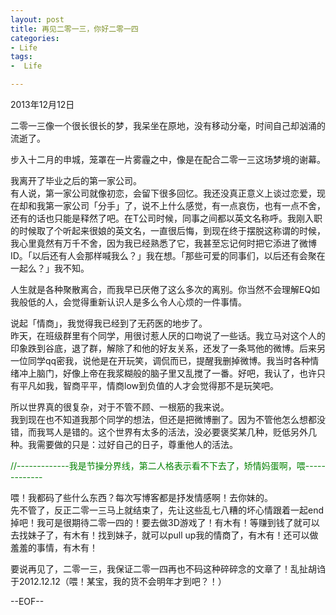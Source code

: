 ```yaml
---
layout: post
title: 再见二零一三，你好二零一四
categories:
- Life
tags:
-  Life

---
```

2013年12月12日

二零一三像一个很长很长的梦，我呆坐在原地，没有移动分毫，时间自己却汹涌的流逝了。

步入十二月的申城，笼罩在一片雾霾之中，像是在配合二零一三这场梦境的谢幕。  

我离开了毕业之后的第一家公司。  
有人说，第一家公司就像初恋，会留下很多回忆。我还没真正意义上谈过恋爱，现在却和我第一家公司「分手」了，说不上什么感觉，有一点哀伤，也有一点不舍，还有的话也只能是释然了吧。在T公司时候，同事之间都以英文名称呼。我刚入职的时候取了个听起来很娘的英文名，一直很后悔，到现在终于摆脱这称谓的时候，我心里竟然有万千不舍，因为我已经熟悉了它，我甚至忘记何时把它添进了微博ID。「以后还有人会那样喊我么？」我在想。「那些可爱的同事们，以后还有会聚在一起么？」我不知。

人生就是各种聚散离合，而我早已厌倦了这么多次的离别。你当然不会理解EQ如我般低的人，会觉得重新认识人是多么令人心烦的一件事情。

说起「情商」，我觉得我已经到了无药医的地步了。  
昨天，在班级群里有个同学，用很讨惹人厌的口吻说了一些话。我立马对这个人的印象跌到谷底，退了群，解除了和他的好友关系，还发了一条骂他的微博。后来另一位同学qq密我，说他是在开玩笑，调侃而已，提醒我删掉微博。我当时各种情绪冲上脑门，好像上帝在我浆糊般的脑子里又乱搅了一番。好吧，我认了，也许只有平凡如我，智商平平，情商low到负值的人才会觉得那不是玩笑吧。

所以世界真的很复杂，对于不管不顾、一根筋的我来说。  
我到现在也不知道我那个同学的想法，但还是把微博删了。因为不管他怎么想都没错，而我骂人是错的。这个世界有太多的活法，没必要褒奖某几种，贬低另外几种。我需要做的只是：过好自己的日子，尊重他人的活法。

<font color=green>//-------------我是节操分界线，第二人格表示看不下去了，矫情妈蛋啊，喂-------------</font>

喂！我都码了些什么东西？每次写博客都是抒发情感啊！去你妹的。  
先不管了，反正二零一三马上就结束了，先让这些乱七八糟的坏心情跟着一起end掉吧！我可是很期待二零一四的！要去做3D游戏了！有木有！等赚到钱了就可以去找妹子了，有木有！找到妹子，就可以pull up我的情商了，有木有！还可以做羞羞的事情，有木有！

要说再见了，二零一三，我保证二零一四再也不码这种碎碎念的文章了！乱扯胡诌于2012.12.12（喂！某宝，我的货不会明年才到吧？！）

--EOF--						